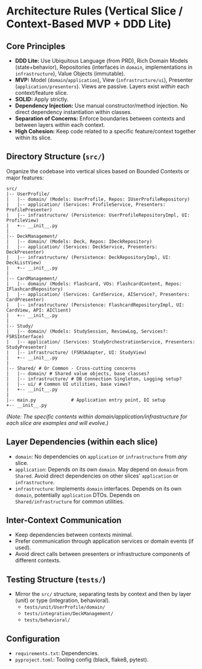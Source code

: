 # Architecture Rules (Vertical Slice / Context-Based MVP + DDD Lite)

## Core Principles

-   **DDD Lite:** Use Ubiquitous Language (from PRD), Rich Domain Models (state+behavior), Repositories (interfaces in `domain`, implementations in `infrastructure`), Value Objects (immutable).
-   **MVP:** Model (`domain`/`application`), View (`infrastructure/ui`), Presenter (`application/presenters`). Views are passive. Layers exist *within* each context/feature slice.
-   **SOLID:** Apply strictly.
-   **Dependency Injection:** Use manual constructor/method injection. No direct dependency instantiation within classes.
-   **Separation of Concerns:** Enforce boundaries between contexts and between layers within each context.
-   **High Cohesion:** Keep code related to a specific feature/context together within its slice.

## Directory Structure (`src/`)

Organize the codebase into vertical slices based on Bounded Contexts or major features:

```
src/
|-- UserProfile/
|   |-- domain/ (Models: UserProfile, Repos: IUserProfileRepository)
|   |-- application/ (Services: ProfileService, Presenters: ProfilePresenter)
|   |-- infrastructure/ (Persistence: UserProfileRepositoryImpl, UI: ProfileView)
|   +-- __init__.py
|
|-- DeckManagement/
|   |-- domain/ (Models: Deck, Repos: IDeckRepository)
|   |-- application/ (Services: DeckService, Presenters: DeckPresenter)
|   |-- infrastructure/ (Persistence: DeckRepositoryImpl, UI: DeckListView)
|   +-- __init__.py
|
|-- CardManagement/
|   |-- domain/ (Models: Flashcard, VOs: FlashcardContent, Repos: IFlashcardRepository)
|   |-- application/ (Services: CardService, AIService?, Presenters: CardPresenter)
|   |-- infrastructure/ (Persistence: FlashcardRepositoryImpl, UI: CardView, API: AIClient)
|   +-- __init__.py
|
|-- Study/
|   |-- domain/ (Models: StudySession, ReviewLog, Services?: FSRSInterface)
|   |-- application/ (Services: StudyOrchestrationService, Presenters: StudyPresenter)
|   |-- infrastructure/ (FSRSAdapter, UI: StudyView)
|   +-- __init__.py
|
|-- Shared/ # Or Common - Cross-cutting concerns
|   |-- domain/ # Shared value objects, base classes?
|   |-- infrastructure/ # DB Connection Singleton, Logging setup?
|   |-- ui/ # Common UI utilities, base views?
|   +-- __init__.py
|
|-- main.py             # Application entry point, DI setup
+-- __init__.py
```

_(Note: The specific contents within domain/application/infrastructure for each slice are examples and will evolve.)_

## Layer Dependencies (within each slice)

-   `domain`: No dependencies on `application` or `infrastructure` from *any* slice.
-   `application`: Depends on its own `domain`. May depend on `domain` from `Shared`. Avoid direct dependencies on other slices' `application` or `infrastructure`.
-   `infrastructure`: Implements `domain` interfaces. Depends on its own `domain`, potentially `application` DTOs. Depends on `Shared/infrastructure` for common utilities.

## Inter-Context Communication

-   Keep dependencies between contexts minimal.
-   Prefer communication through application services or domain events (if used).
-   Avoid direct calls between presenters or infrastructure components of different contexts.

## Testing Structure (`tests/`)

-   Mirror the `src/` structure, separating tests by context and then by layer (unit) or type (integration, behavioral).
    -   `tests/unit/UserProfile/domain/`
    -   `tests/integration/DeckManagement/`
    -   `tests/behavioral/`

## Configuration

-   `requirements.txt`: Dependencies.
-   `pyproject.toml`: Tooling config (black, flake8, pytest).
